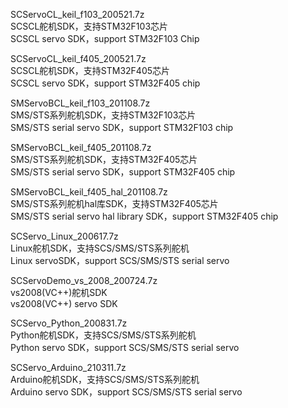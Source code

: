 SCServoCL_keil_f103_200521.7z  
SCSCL舵机SDK，支持STM32F103芯片  
SCSCL servo SDK，support STM32F103 Chip  

SCServoCL_keil_f405_200521.7z  
SCSCL舵机SDK，支持STM32F405芯片  
SCSCL servo SDK，support STM32F405 chip  

SMServoBCL_keil_f103_201108.7z  
SMS/STS系列舵机SDK，支持STM32F103芯片  
SMS/STS serial servo SDK，support STM32F103 chip  

SMServoBCL_keil_f405_201108.7z  
SMS/STS系列舵机SDK，支持STM32F405芯片  
SMS/STS serial servo SDK，support STM32F405 chip  

SMServoBCL_keil_f405_hal_201108.7z  
SMS/STS系列舵机hal库SDK，支持STM32F405芯片  
SMS/STS serial servo hal library SDK，support STM32F405 chip  

SCServo_Linux_200617.7z  
Linux舵机SDK，支持SCS/SMS/STS系列舵机  
Linux servoSDK，support SCS/SMS/STS serial servo  

SCServoDemo_vs_2008_200724.7z  
vs2008(VC++)舵机SDK  
vs2008(VC++) servo SDK  

SCServo_Python_200831.7z  
Python舵机SDK，支持SCS/SMS/STS系列舵机  
Python servo SDK，support SCS/SMS/STS serial servo  

SCServo_Arduino_210311.7z  
Arduino舵机SDK，支持SCS/SMS/STS系列舵机  
Arduino servo SDK，support SCS/SMS/STS serial servo 